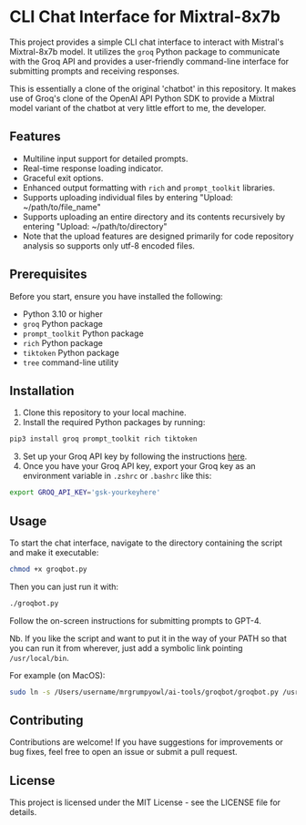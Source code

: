 # CLI Chat Interface for Mixtral-8x7b

This project provides a simple CLI chat interface to interact with Mistral's Mixtral-8x7b model. It utilizes the `groq` Python package to communicate with the Groq API and provides a user-friendly command-line interface for submitting prompts and receiving responses.

This is essentially a clone of the original 'chatbot' in this repository. It makes use of Groq's clone of the OpenAI API Python SDK to provide a Mixtral model variant of the chatbot at very little effort to me, the developer.

## Features

- Multiline input support for detailed prompts.
- Real-time response loading indicator.
- Graceful exit options.
- Enhanced output formatting with `rich` and `prompt_toolkit` libraries.
- Supports uploading individual files by entering "Upload: ~/path/to/file_name"
- Supports uploading an entire directory and its contents recursively by entering "Upload: ~/path/to/directory"
- Note that the upload features are designed primarily for code repository analysis so supports only utf-8 encoded files.

## Prerequisites

Before you start, ensure you have installed the following:

- Python 3.10 or higher
- `groq` Python package
- `prompt_toolkit` Python package
- `rich` Python package
- `tiktoken` Python package
- `tree` command-line utility

## Installation
<!-- markdownlint-disable MD029-->
1. Clone this repository to your local machine.
2. Install the required Python packages by running:

```bash
pip3 install groq prompt_toolkit rich tiktoken
```

3. Set up your Groq API key by following the instructions [here](https://console.groq.com/docs/quickstart).
4. Once you have your Groq API key, export your Groq key as an environment variable in `.zshrc` or `.bashrc` like this:
<!-- markdownlint-enable MD029-->

```bash
export GROQ_API_KEY='gsk-yourkeyhere'
```

## Usage

To start the chat interface, navigate to the directory containing the script and make it executable:

```bash
chmod +x groqbot.py
```

Then you can just run it with:

```bash
./groqbot.py
```

Follow the on-screen instructions for submitting prompts to GPT-4.

Nb. If you like the script and want to put it in the way of your PATH so that you can run it from wherever, just add a symbolic link pointing `/usr/local/bin`.

For example (on MacOS):

```bash
sudo ln -s /Users/username/mrgrumpyowl/ai-tools/groqbot/groqbot.py /usr/local/bin/groqbot
```

## Contributing

Contributions are welcome! If you have suggestions for improvements or bug fixes, feel free to open an issue or submit a pull request.

## License

This project is licensed under the MIT License - see the LICENSE file for details.
